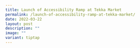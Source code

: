 ```yaml
---
title: Launch of Accessibility Ramp at Tekka Market
permalink: /launch-of-accessibility-ramp-at-tekka-market/
date: 2022-03-22
layout: post
description: ""
image: ""
variant: tiptap
---
```

